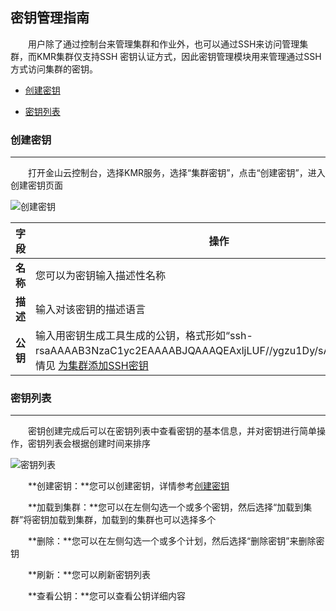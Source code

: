 ## 密钥管理指南


　　用户除了通过控制台来管理集群和作业外，也可以通过SSH来访问管理集群，而KMR集群仅支持SSH 密钥认证方式，因此密钥管理模块用来管理通过SSH方式访问集群的密钥。

* [创建密钥](#chuang_jian_mi_yao)

* [密钥列表](#mi_yao_lie_biao)

<h3 name="chuang_jian_mi_yao" id="chuang_jian_mi_yao">创建密钥</h3>


---



　　打开金山云控制台，选择KMR服务，选择“集群密钥”，点击“创建密钥”，进入创建密钥页面

![创建密钥](http://kmr-bj.ks3-cn-beijing.ksyun.com/doc_pic/mygl1.png)

| 字段 | 操作 |
| -- | -- |
| **名称** | 您可以为密钥输入描述性名称 |
| **描述** | 输入对该密钥的描述语言 |
| **公钥** | 输入用密钥生成工具生成的公钥，格式形如“ssh-rsaAAAAB3NzaC1yc2EAAAABJQAAAQEAxljLUF//ygzu1Dy/sArs1hpoN……”详情见 [为集群添加SSH密钥](tian_jia_ssh_mi_yao.md) |

<h3 name="mi_yao_lie_biao" id="mi_yao_lie_biao">密钥列表</h3>


---


　　密钥创建完成后可以在密钥列表中查看密钥的基本信息，并对密钥进行简单操作，密钥列表会根据创建时间来排序

![密钥列表](http://kmr-bj.ks3-cn-beijing.ksyun.com/doc_pic/mygl2.png)

　　**创建密钥：**您可以创建密钥，详情参考[创建密钥](chuang_jian_mi_yao.md)
  
　　**加载到集群：**您可以在左侧勾选一个或多个密钥，然后选择“加载到集群”将密钥加载到集群，加载到的集群也可以选择多个
  
　　**删除：**您可以在左侧勾选一个或多个计划，然后选择“删除密钥”来删除密钥
  
　　**刷新：**您可以刷新密钥列表
  
　　**查看公钥：**您可以查看公钥详细内容
